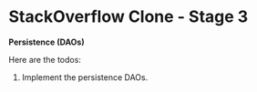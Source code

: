 # StackOverflow Clone - Stage 3

__Persistence (DAOs)__

Here are the todos:
1. Implement the persistence DAOs.

